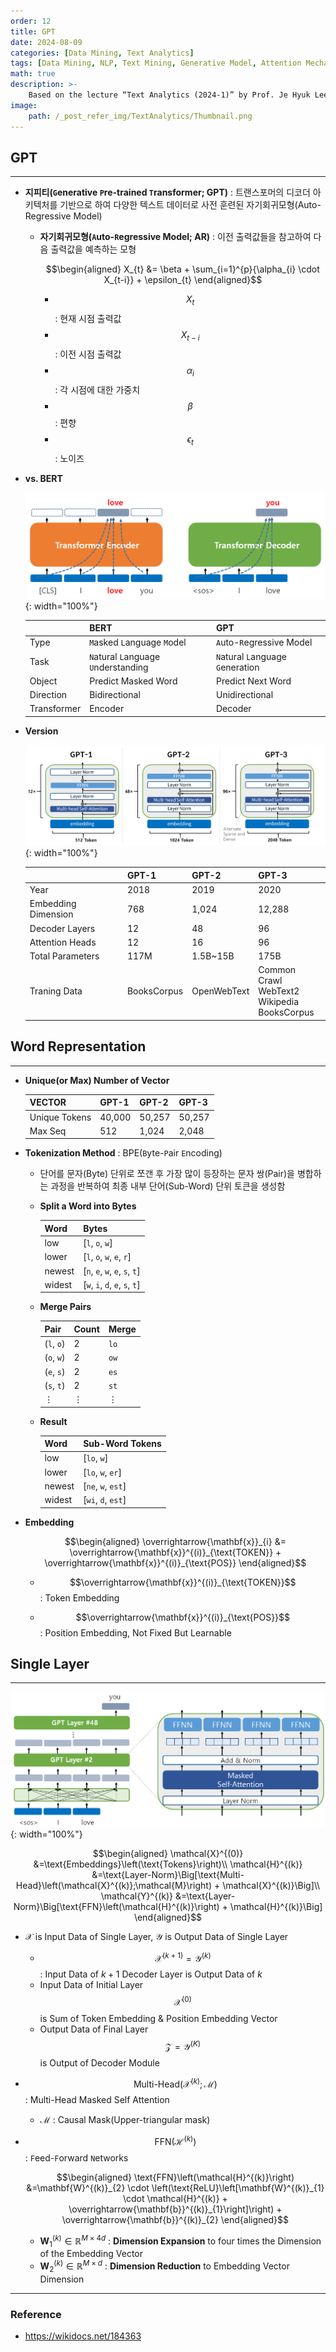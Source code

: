 ```yaml
---
order: 12
title: GPT
date: 2024-08-09
categories: [Data Mining, Text Analytics]
tags: [Data Mining, NLP, Text Mining, Generative Model, Attention Mechanism]
math: true
description: >-
    Based on the lecture “Text Analytics (2024-1)” by Prof. Je Hyuk Lee, Dept. of Data Science, The Grad. School, Kookmin Univ.
image:
    path: /_post_refer_img/TextAnalytics/Thumbnail.png
---
```


## GPT
-----

- **지피티(`G`enerative `P`re-trained `T`ransformer; GPT)** : 트랜스포머의 디코더 아키텍처를 기반으로 하여 다양한 텍스트 데이터로 사전 훈련된 자기회귀모형(Auto-Regressive Model)

    - **자기회귀모형(`A`uto-`R`egressive Model; AR)** : 이전 출력값들을 참고하여 다음 출력값을 예측하는 모형

        $$\begin{aligned}
        X_{t}
        &= \beta + \sum_{i=1}^{p}{\alpha_{i} \cdot X_{t-i}} + \epsilon_{t}
        \end{aligned}$$

        - $$X_{t}$$ : 현재 시점 출력값
        - $$X_{t-i}$$ : 이전 시점 출력값
        - $$\alpha_{i}$$ : 각 시점에 대한 가중치
        - $$\beta$$ : 편향
        - $$\epsilon_{t}$$ : 노이즈

- **vs. BERT**

    ![01](/_post_refer_img/TextAnalytics/12-01.png){: width="100%"}

    | | BERT | GPT |
    |---|---|---|
    | Type | `M`asked `L`anguage `M`odel | `A`uto-`R`egressive Model |
    | Task | `N`atural `L`anguage `U`nderstanding | `N`atural `L`anguage `G`eneration |
    | Object | Predict Masked Word | Predict Next Word |
    | Direction | Bidirectional | Unidirectional |
    | Transformer | Encoder | Decoder |

- **Version**

    ![02](/_post_refer_img/TextAnalytics/12-02.png){: width="100%"}

    | | GPT-1 | GPT-2 | GPT-3 |
    |---|---|---|---|
    | Year | 2018 | 2019 | 2020 |
    | Embedding Dimension | 768 | 1,024 | 12,288 |
    | Decoder Layers | 12 | 48 | 96 |
    | Attention Heads | 12 | 16 | 96 |
    | Total Parameters | 117M | 1.5B~15B | 175B |
    | Traning Data | BooksCorpus | OpenWebText | Common Crawl <br> WebText2 <br> Wikipedia <br> BooksCorpus |

## Word Representation
-----

- **Unique(or Max) Number of Vector**

    | VECTOR | GPT-1 | GPT-2 | GPT-3 |
    |---|---|---|---|
    | Unique Tokens | 40,000 | 50,257 | 50,257 |
    | Max Seq | 512 | 1,024 | 2,048 |

- **Tokenization Method** : BPE(`B`yte-`P`air `E`ncoding)
    - 단어를 문자(Byte) 단위로 쪼갠 후 가장 많이 등장하는 문자 쌍(Pair)을 병합하는 과정을 반복하여 최종 내부 단어(Sub-Word) 단위 토큰을 생성함

    - **Split a Word into Bytes**

        | Word | Bytes |
        |---|---|
        | low | [`l`, `o`, `w`] |
        | lower | [`l`, `o`, `w`, `e`, `r`] |
        | newest | [`n`, `e`, `w`, `e`, `s`, `t`] |
        | widest | [`w`, `i`, `d`, `e`, `s`, `t`] |

    - **Merge Pairs**

        | Pair | Count | Merge |
        |---|---|---|
        | (`l`, `o`) | 2 | `lo` |
        | (`o`, `w`) | 2 | `ow` |
        | (`e`, `s`) | 2 | `es` |
        | (`s`, `t`) | 2 | `st` |
        | $\vdots$ | $\vdots$ | $\vdots$ |

    - **Result**

        | Word | Sub-Word Tokens |
        |---|---|
        | low | [`lo`, `w`] |
        | lower | [`lo`, `w`, `er`] |
        | newest | [`ne`, `w`, `est`] |
        | widest | [`wi`, `d`, `est`] |

- **Embedding**

    $$\begin{aligned}
    \overrightarrow{\mathbf{x}}_{i}
    &= \overrightarrow{\mathbf{x}}^{(i)}_{\text{TOKEN}} + \overrightarrow{\mathbf{x}}^{(i)}_{\text{POS}}
    \end{aligned}$$

    - $$\overrightarrow{\mathbf{x}}^{(i)}_{\text{TOKEN}}$$ : Token Embedding

    - $$\overrightarrow{\mathbf{x}}^{(i)}_{\text{POS}}$$ : Position Embedding, Not Fixed But Learnable

## Single Layer
-----

![03](/_post_refer_img/TextAnalytics/12-03.png){: width="100%"}

$$\begin{aligned}
\mathcal{X}^{(0)}
&=\text{Embeddings}\left(\text{Tokens}\right)\\
\mathcal{H}^{(k)}
&=\text{Layer-Norm}\Big[\text{Multi-Head}\left(\mathcal{X}^{(k)};\mathcal{M}\right) + \mathcal{X}^{(k)}\Big]\\
\mathcal{Y}^{(k)}
&=\text{Layer-Norm}\Big[\text{FFN}\left(\mathcal{H}^{(k)}\right) + \mathcal{H}^{(k)}\Big]
\end{aligned}$$

- $\mathcal{X}$ is Input Data of Single Layer, $\mathcal{Y}$ is Output Data of Single Layer
    - $$\mathcal{X}^{(k+1)}=\mathcal{Y}^{(k)}$$ : Input Data of $k+1$ Decoder Layer is Output Data of $k$
    - Input Data of Initial Layer $$\mathcal{X}^{(0)}$$ is Sum of Token Embedding & Position Embedding Vector
    - Output Data of Final Layer $$\mathcal{Z}=\mathcal{Y}^{(K)}$$ is Output of Decoder Module

- $$\text{Multi-Head}\left(\mathcal{X}^{(k)};\mathcal{M}\right)$$ : Multi-Head Masked Self Attention

    - $\mathcal{M}$ : Causal Mask(Upper-triangular mask)

- $$\text{FFN}\left(\mathcal{H}^{(k)}\right)$$ : `F`eed-`F`orward `N`etworks

    $$\begin{aligned}
    \text{FFN}\left(\mathcal{H}^{(k)}\right)
    &=\mathbf{W}^{(k)}_{2} \cdot \left(\text{ReLU}\left[\mathbf{W}^{(k)}_{1} \cdot \mathcal{H}^{(k)} + \overrightarrow{\mathbf{b}}^{(k)}_{1}\right]\right) + \overrightarrow{\mathbf{b}}^{(k)}_{2}
    \end{aligned}$$

    - $\mathbf{W}^{(k)}_{1} \in \mathbb{R}^{M \times 4d}$ : **Dimension Expansion** to four times the Dimension of the Embedding Vector
    - $\mathbf{W}^{(k)}_{2} \in \mathbb{R}^{M \times d}$ : **Dimension Reduction** to Embedding Vector Dimension

-----

### Reference

- https://wikidocs.net/184363